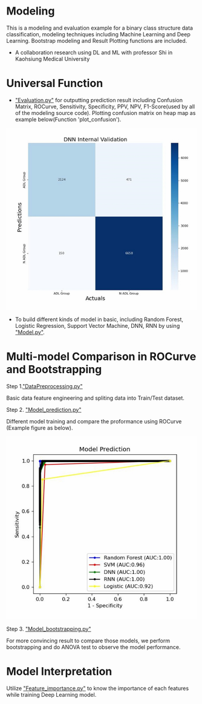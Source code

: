 # Modeling
This is a modeling and evaluation example for a binary class structure data classification, modeling techniques including Machine Learning and Deep Learning. Bootstrap modeling and Result Plotting functions are included. 
- A collaboration research using DL and ML with professor Shi in Kaohsiung Medical University

# Universal Function
- ["Evaluation.py"](https://github.com/xup6YJ/Modeling/blob/main/Code/Evaluation.py) for outputting prediction result including Confusion Matrix, ROCurve, Sensitivity, Specificity, PPV, NPV, F1-Score(used by all of the modeling source code). Plotting confusion matrix on heap map as example below(Function 'plot_confusion').

<p align="center">
  <img src="Example Image/Confusion Matrix.jpg">
</p>

- To build different kinds of model in basic, including Random Forest, Logistic Regression, Support Vector Machine, DNN, RNN by using ["Model.py"](https://github.com/xup6YJ/Modeling/blob/main/Code/Model.py).

# Multi-model Comparison in ROCurve and Bootstrapping
Step 1.["DataPreprocessing.py"](https://github.com/xup6YJ/Modeling/blob/main/Code/DataPreprocessing.py)

Basic data feature engineering and spliting data into Train/Test dataset.

Step 2. ["Model_prediction.py"](https://github.com/xup6YJ/Modeling/blob/main/Code/Model_prediction.py)

Different model training and compare the proformance using ROCurve (Example figure as below).

<p align="center">
  <img src="Example Image/ROC.jpg">
</p>

Step 3. ["Model_bootstrapping.py"](https://github.com/xup6YJ/Modeling/blob/main/Code/Model_bootstrapping.py)

For more convincing result to compare those models, we perform bootstrapping and do ANOVA test to observe the model performance.

# Model Interpretation
Utilize ["Feature_importance.py"](https://github.com/xup6YJ/Modeling/blob/main/Code/Feature_importance.py) to know the importance of each features while training Deep Learning model.
